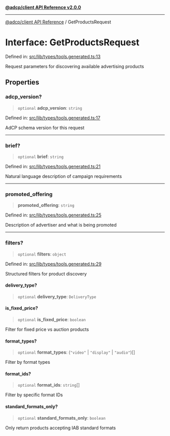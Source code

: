 [**@adcp/client API Reference v2.0.0**](../README.md)

***

[@adcp/client API Reference](../README.md) / GetProductsRequest

# Interface: GetProductsRequest

Defined in: [src/lib/types/tools.generated.ts:13](https://github.com/adcontextprotocol/adcp-client/blob/9ed0be764adbd110916d257101c95a577b3f15c8/src/lib/types/tools.generated.ts#L13)

Request parameters for discovering available advertising products

## Properties

### adcp\_version?

> `optional` **adcp\_version**: `string`

Defined in: [src/lib/types/tools.generated.ts:17](https://github.com/adcontextprotocol/adcp-client/blob/9ed0be764adbd110916d257101c95a577b3f15c8/src/lib/types/tools.generated.ts#L17)

AdCP schema version for this request

***

### brief?

> `optional` **brief**: `string`

Defined in: [src/lib/types/tools.generated.ts:21](https://github.com/adcontextprotocol/adcp-client/blob/9ed0be764adbd110916d257101c95a577b3f15c8/src/lib/types/tools.generated.ts#L21)

Natural language description of campaign requirements

***

### promoted\_offering

> **promoted\_offering**: `string`

Defined in: [src/lib/types/tools.generated.ts:25](https://github.com/adcontextprotocol/adcp-client/blob/9ed0be764adbd110916d257101c95a577b3f15c8/src/lib/types/tools.generated.ts#L25)

Description of advertiser and what is being promoted

***

### filters?

> `optional` **filters**: `object`

Defined in: [src/lib/types/tools.generated.ts:29](https://github.com/adcontextprotocol/adcp-client/blob/9ed0be764adbd110916d257101c95a577b3f15c8/src/lib/types/tools.generated.ts#L29)

Structured filters for product discovery

#### delivery\_type?

> `optional` **delivery\_type**: `DeliveryType`

#### is\_fixed\_price?

> `optional` **is\_fixed\_price**: `boolean`

Filter for fixed price vs auction products

#### format\_types?

> `optional` **format\_types**: (`"video"` \| `"display"` \| `"audio"`)[]

Filter by format types

#### format\_ids?

> `optional` **format\_ids**: `string`[]

Filter by specific format IDs

#### standard\_formats\_only?

> `optional` **standard\_formats\_only**: `boolean`

Only return products accepting IAB standard formats

